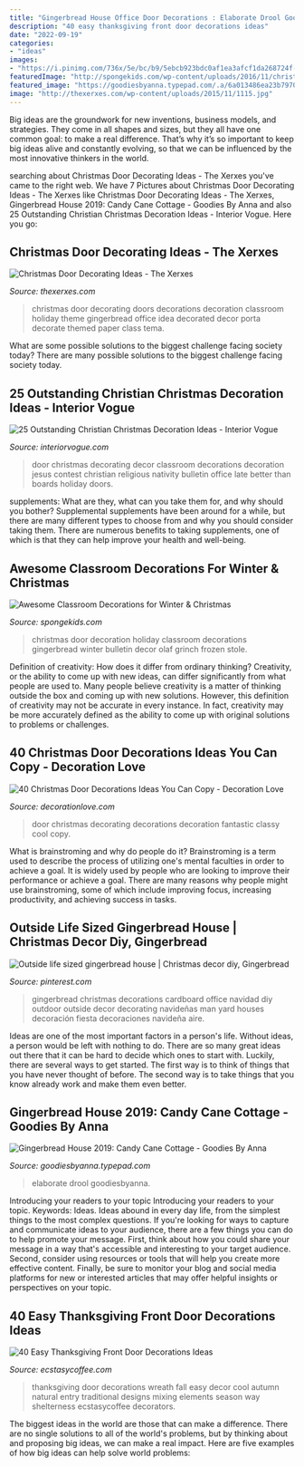 ```yaml
---
title: "Gingerbread House Office Door Decorations : Elaborate Drool Goodiesbyanna"
description: "40 easy thanksgiving front door decorations ideas"
date: "2022-09-19"
categories:
- "ideas"
images:
- "https://i.pinimg.com/736x/5e/bc/b9/5ebcb923bdc0af1ea3afcf1da268724f--christmas-gingerbread-gingerbread-houses.jpg"
featuredImage: "http://spongekids.com/wp-content/uploads/2016/11/christmas-bulletin-board/11-christmas-bulletin-board-ideas.jpg"
featured_image: "https://goodiesbyanna.typepad.com/.a/6a013486ea23b7970c0240a4d31f22200d-600wi"
image: "http://thexerxes.com/wp-content/uploads/2015/11/1115.jpg"
---
```



Big ideas are the groundwork for new inventions, business models, and strategies. They come in all shapes and sizes, but they all have one common goal: to make a real difference. That’s why it’s so important to keep big ideas alive and constantly evolving, so that we can be influenced by the most innovative thinkers in the world.

	

		
searching about Christmas Door Decorating Ideas - The Xerxes you've came to the right web. We have 7 Pictures about Christmas Door Decorating Ideas - The Xerxes like Christmas Door Decorating Ideas - The Xerxes, Gingerbread House 2019: Candy Cane Cottage - Goodies By Anna and also 25 Outstanding Christian Christmas Decoration Ideas - Interior Vogue. Here you go:
		
    
## Christmas Door Decorating Ideas - The Xerxes

<img loading=lazy src="http://thexerxes.com/wp-content/uploads/2015/11/1115.jpg" onerror="this.onerror=null;this.src='https://tse3.mm.bing.net/th?id=OIP.EE4ckldn2-ihEAsg09sBdwHaK4&amp;pid=15.1';" alt="Christmas Door Decorating Ideas - The Xerxes">

_Source: thexerxes.com_

>christmas door decorating doors decorations decoration classroom holiday theme gingerbread office idea decorated decor porta decorate themed paper class tema. 

	

What are some possible solutions to the biggest challenge facing society today?
There are many possible solutions to the biggest challenge facing society today.

    
## 25 Outstanding Christian Christmas Decoration Ideas - Interior Vogue

<img loading=lazy src="http://interiorvogue.com/wp-content/uploads/2016/09/Christmas-Door-Decorating-Contest.jpg" onerror="this.onerror=null;this.src='https://tse3.mm.bing.net/th?id=OIP.BMPM7b80SZ89U73DmgRpOQHaJ4&amp;pid=15.1';" alt="25 Outstanding Christian Christmas Decoration Ideas - Interior Vogue">

_Source: interiorvogue.com_

>door christmas decorating decor classroom decorations decoration jesus contest christian religious nativity bulletin office late better than boards holiday doors. 

	

supplements: What are they, what can you take them for, and why should you bother?
Supplemental supplements have been around for a while, but there are many different types to choose from and why you should consider taking them. There are numerous benefits to taking supplements, one of which is that they can help improve your health and well-being.

    
## Awesome Classroom Decorations For Winter &amp; Christmas

<img loading=lazy src="http://spongekids.com/wp-content/uploads/2016/11/christmas-bulletin-board/11-christmas-bulletin-board-ideas.jpg" onerror="this.onerror=null;this.src='https://tse4.mm.bing.net/th?id=OIP.-oGVygNx6HDeWuoJd_VFhAHaJ4&amp;pid=15.1';" alt="Awesome Classroom Decorations for Winter &amp; Christmas">

_Source: spongekids.com_

>christmas door decoration holiday classroom decorations gingerbread winter bulletin decor olaf grinch frozen stole. 

	

Definition of creativity: How does it differ from ordinary thinking?
Creativity, or the ability to come up with new ideas, can differ significantly from what people are used to. Many people believe creativity is a matter of thinking outside the box and coming up with new solutions. However, this definition of creativity may not be accurate in every instance. In fact, creativity may be more accurately defined as the ability to come up with original solutions to problems or challenges.

    
## 40 Christmas Door Decorations Ideas You Can Copy - Decoration Love

<img loading=lazy src="http://www.decorationlove.com/wp-content/uploads/2016/08/Christmas-Door-Decorating-Ideas-2016-1.jpg" onerror="this.onerror=null;this.src='https://tse4.mm.bing.net/th?id=OIP.HQbpa5I-tM0XcAe0A20cGQHaJx&amp;pid=15.1';" alt="40 Christmas Door Decorations Ideas You Can Copy - Decoration Love">

_Source: decorationlove.com_

>door christmas decorating decorations decoration fantastic classy cool copy. 

	

What is brainstroming and why do people do it?
Brainstroming is a term used to describe the process of utilizing one's mental faculties in order to achieve a goal. It is widely used by people who are looking to improve their performance or achieve a goal. There are many reasons why people might use brainstroming, some of which include improving focus, increasing productivity, and achieving success in tasks.

    
## Outside Life Sized Gingerbread House | Christmas Decor Diy, Gingerbread

<img loading=lazy src="https://i.pinimg.com/736x/5e/bc/b9/5ebcb923bdc0af1ea3afcf1da268724f--christmas-gingerbread-gingerbread-houses.jpg" onerror="this.onerror=null;this.src='https://tse4.mm.bing.net/th?id=OIP.GfxRr3lVgEUVR_WWHw8GEQHaNK&amp;pid=15.1';" alt="Outside life sized gingerbread house | Christmas decor diy, Gingerbread">

_Source: pinterest.com_

>gingerbread christmas decorations cardboard office navidad diy outdoor outside decor decorating navideñas man yard houses decoración fiesta decoraciones navideña aire. 

	

Ideas are one of the most important factors in a person's life. Without ideas, a person would be left with nothing to do. There are so many great ideas out there that it can be hard to decide which ones to start with. Luckily, there are several ways to get started. The first way is to think of things that you have never thought of before. The second way is to take things that you know already work and make them even better.

    
## Gingerbread House 2019: Candy Cane Cottage - Goodies By Anna

<img loading=lazy src="https://goodiesbyanna.typepad.com/.a/6a013486ea23b7970c0240a4d31f22200d-600wi" onerror="this.onerror=null;this.src='https://tse3.mm.bing.net/th?id=OIP.N6r7HQJ7s4mGoxTdakc5_AHaJ4&amp;pid=15.1';" alt="Gingerbread House 2019: Candy Cane Cottage - Goodies By Anna">

_Source: goodiesbyanna.typepad.com_

>elaborate drool goodiesbyanna. 

	

Introducing your readers to your topic
Introducing your readers to your topic. Keywords: Ideas. Ideas abound in every day life, from the simplest things to the most complex questions. If you're looking for ways to capture and communicate ideas to your audience, there are a few things you can do to help promote your message. First, think about how you could share your message in a way that's accessible and interesting to your target audience. Second, consider using resources or tools that will help you create more effective content. Finally, be sure to monitor your blog and social media platforms for new or interested articles that may offer helpful insights or perspectives on your topic.

    
## 40 Easy Thanksgiving Front Door Decorations Ideas

<img loading=lazy src="https://i0.wp.com/www.ecstasycoffee.com/wp-content/uploads/2016/10/Thanksgiving-Front-Door-Decorations-Ideas-3.jpg" onerror="this.onerror=null;this.src='https://tse3.mm.bing.net/th?id=OIP.cDUlo7ADIpu0MG1sqyITawHaLJ&amp;pid=15.1';" alt="40 Easy Thanksgiving Front Door Decorations Ideas">

_Source: ecstasycoffee.com_

>thanksgiving door decorations wreath fall easy decor cool autumn natural entry traditional designs mixing elements season way shelterness ecstasycoffee decorators. 

	

The biggest ideas in the world are those that can make a difference. There are no single solutions to all of the world's problems, but by thinking about and proposing big ideas, we can make a real impact. Here are five examples of how big ideas can help solve world problems:

